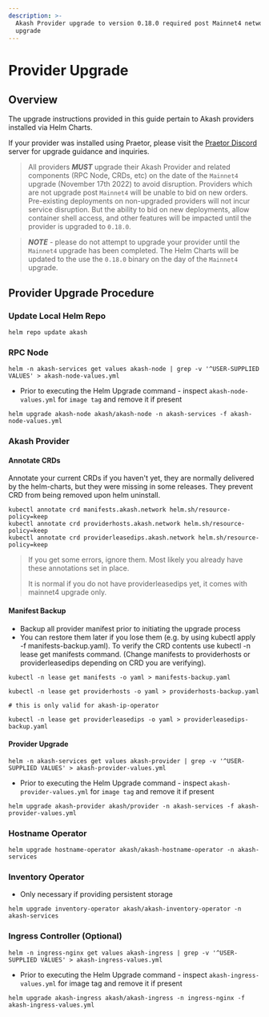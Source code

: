 ```yaml
---
description: >-
  Akash Provider upgrade to version 0.18.0 required post Mainnet4 network
  upgrade
---
```


# Provider Upgrade

## Overview

The upgrade instructions provided in this guide pertain to Akash providers installed via Helm Charts.

If your provider was installed using Praetor, please visit the [Praetor Discord](http://discord.gg/uzUCHTF93D) server for upgrade guidance and inquiries.

> All providers _**MUST**_ upgrade their Akash Provider and related components (RPC Node, CRDs, etc) on the date of the `Mainnet4` upgrade (November 17th 2022) to avoid disruption.  Providers which are not upgrade post `Mainnet4` will be unable to bid on new orders.  Pre-existing deployments on non-upgraded providers will not incur service disruption. But the ability to bid on new deployments, allow container shell access, and other features will be impacted until the provider is upgraded to `0.18.0`.

> _**NOTE**_ - please do not attempt to upgrade your provider until the `Mainnet4` upgrade has been completed.  The Helm Charts will be updated to the use the `0.18.0` binary on the day of the `Mainnet4` upgrade.

## Provider Upgrade Procedure

### Update Local Helm Repo

```
helm repo update akash
```

### RPC Node

```
helm -n akash-services get values akash-node | grep -v '^USER-SUPPLIED VALUES' > akash-node-values.yml
```

* Prior to executing the Helm Upgrade command - inspect `akash-node-values.yml` for `image tag` and remove it if present

```
helm upgrade akash-node akash/akash-node -n akash-services -f akash-node-values.yml
```

### Akash Provider

#### Annotate CRDs

Annotate your current CRDs if you haven't yet, they are normally delivered by the helm-charts, but they were missing in some releases. They prevent CRD from being removed upon helm uninstall.

```
kubectl annotate crd manifests.akash.network helm.sh/resource-policy=keep
kubectl annotate crd providerhosts.akash.network helm.sh/resource-policy=keep
kubectl annotate crd providerleasedips.akash.network helm.sh/resource-policy=keep
```

> If you get some errors, ignore them. Most likely you already have these annotations set in place.&#x20;
>
> It is normal if you do not have providerleasedips yet, it comes with mainnet4 upgrade only.

#### Manifest Backup

* Backup all provider manifest prior to initiating the upgrade process
* You can restore them later if you lose them (e.g. by using kubectl apply -f manifests-backup.yaml). To verify the CRD contents use kubectl -n lease get manifests command. (Change manifests to providerhosts or providerleasedips depending on CRD you are verifying).

```
kubectl -n lease get manifests -o yaml > manifests-backup.yaml

kubectl -n lease get providerhosts -o yaml > providerhosts-backup.yaml
 
# this is only valid for akash-ip-operator

kubectl -n lease get providerleasedips -o yaml > providerleasedips-backup.yaml
```

#### Provider Upgrade

```
helm -n akash-services get values akash-provider | grep -v '^USER-SUPPLIED VALUES' > akash-provider-values.yml
```

* Prior to executing the Helm Upgrade command - inspect `akash-provider-values.yml` for `image tag` and remove it if present

```
helm upgrade akash-provider akash/provider -n akash-services -f akash-provider-values.yml
```

### Hostname Operator

```
helm upgrade hostname-operator akash/akash-hostname-operator -n akash-services
```

### Inventory Operator

* Only necessary if providing persistent storage

```
helm upgrade inventory-operator akash/akash-inventory-operator -n akash-services
```

### Ingress Controller (Optional)

```
helm -n ingress-nginx get values akash-ingress | grep -v '^USER-SUPPLIED VALUES' > akash-ingress-values.yml
```

* Prior to executing the Helm Upgrade command - inspect `akash-ingress-values.yml` for image tag and remove it if present

```
helm upgrade akash-ingress akash/akash-ingress -n ingress-nginx -f akash-ingress-values.yml
```
